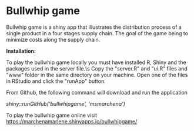 # Bullwhip game
Bullwhip game is a shiny app that illustrates the distribution process of a single product in a four stages supply chain. The goal of the game being to minimize costs along the supply chain.

**Installation:**

To play the bullwhip game locally you must have installed R, Shiny and the packages used in the server file.\s
Copy the "server.R" and "ui.R" files and "www" folder in the same directory on your machine.
Open one of the files in RStudio and click the "runApp" button.

From Github, the following command will download and run the application

*shiny::runGitHub('bullwhipgame', 'msmarchena')*

To play the bullwhip game online visit https://marchenamarlene.shinyapps.io/bullwhipgame/
